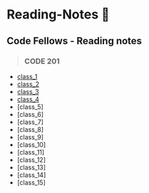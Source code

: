 # **Reading-Notes** :notebook:

## Code Fellows - Reading notes

> ### CODE 201
- [class_1](./201_notes/class_1.md)
- [class_2](./201_notes/class_2.md)
- [class_3](./201_notes/class_3.md)
- [class_4](./201_notes/class_4.md)
- [class_5]
- [class_6]
- [class_7]
- [class_8]
- [class_9]
- [class_10]
- [class_11]
- [class_12]
- [class_13]
- [class_14]
- [class_15]
